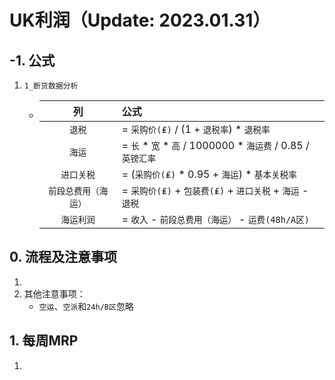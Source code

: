 # UK利润（Update: 2023.01.31）
## -1. 公式
1. `1_断货数据分析`
    - |列|公式|
      |:-:|:-|
      |`退税`| = `采购价(₤)` / (1 + `退税率`) * `退税率`|
      |`海运`| = `长` * `宽` * `高` / 1000000 * `海运费` / 0.85 / `英镑汇率`|
      |`进口关税`| = (`采购价(₤)` * 0.95 + `海运`) * `基本关税率`|
      |`前段总费用（海运）`| = `采购价(₤)` + `包装费(₤)` + `进口关税` + `海运` - `退税`|
      |`海运利润`| = `收入` - `前段总费用（海运）` - `运费(48h/A区)`|

## 0. 流程及注意事项
1. 
2. 其他注意事项：
    - `空运`、`空派`和`24h/B区`忽略

## 1. 每周MRP
1. 